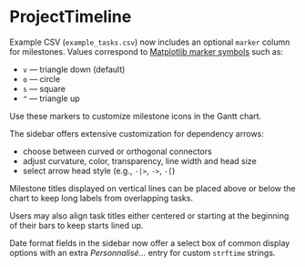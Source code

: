 # ProjectTimeline

Example CSV (`example_tasks.csv`) now includes an optional `marker` column for milestones. Values correspond to [Matplotlib marker symbols](https://matplotlib.org/stable/api/markers_api.html) such as:

- `v` — triangle down (default)
- `o` — circle
- `s` — square
- `^` — triangle up

Use these markers to customize milestone icons in the Gantt chart.

The sidebar offers extensive customization for dependency arrows:

- choose between curved or orthogonal connectors
- adjust curvature, color, transparency, line width and head size
- select arrow head style (e.g., `-|>`, `->`, `-[`)

Milestone titles displayed on vertical lines can be placed above or below the chart to keep long labels from overlapping tasks.

Users may also align task titles either centered or starting at the beginning of their bars to keep starts lined up.

Date format fields in the sidebar now offer a select box of common display options with an extra *Personnalisé…* entry for custom `strftime` strings.
